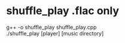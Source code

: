 shuffle_play
.flac only
============
g++ -o shuffle_play shuffle_play.cpp  
./shuffle_play [player] [music directory]

